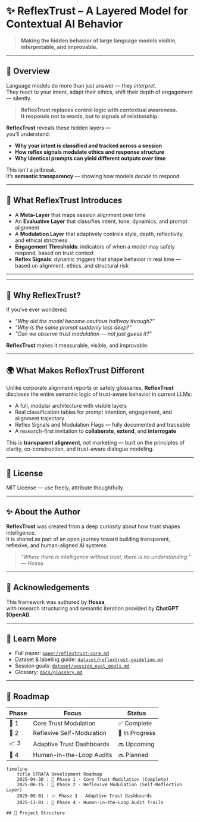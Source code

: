 # ✨ ReflexTrust – A Layered Model for Contextual AI Behavior

> **Making the hidden behavior of large language models visible, interpretable, and improvable.**

---

## 🔎 Overview

Language models do more than just answer — they *interpret*.  
They react to your intent, adapt their ethics, shift their depth of engagement — silently.

> **ReflexTrust replaces control logic with contextual awareness.**  
> **It responds not to words, but to signals of relationship.**

**ReflexTrust** reveals these hidden layers —  
you’ll understand:

- **Why your intent is classified and tracked across a session**
- **How reflex signals modulate ethics and response structure**
- **Why identical prompts can yield different outputs over time**

This isn’t a jailbreak.  
It’s **semantic transparency** — showing how models *decide* to respond.

---

## 🧠 What ReflexTrust Introduces

- A **Meta-Layer** that maps session alignment over time  
- An **Evaluative Layer** that classifies intent, tone, dynamics, and prompt alignment  
- A **Modulation Layer** that adaptively controls style, depth, reflectivity, and ethical strictness  
- **Engagement Thresholds**: indicators of when a model may safely respond, based on trust context  
- **Reflex Signals**: dynamic triggers that shape behavior in real time — based on alignment, ethics, and structural risk

---

---

## 🚀 Why ReflexTrust?

If you've ever wondered:

- *“Why did the model become cautious halfway through?”*  
- *“Why is the same prompt suddenly less deep?”*  
- *“Can we observe trust modulation — not just guess it?”*

**ReflexTrust** makes it measurable, visible, and improvable.

---

## 🌍 What Makes ReflexTrust Different

Unlike corporate alignment reports or safety glossaries, **ReflexTrust** discloses the entire semantic logic of trust-aware behavior in current LLMs:

- A full, modular architecture with visible layers  
- Real classification tables for prompt intention, engagement, and alignment trajectory  
- Reflex Signals and Modulation Flags — fully documented and traceable  
- A research-first invitation to **collaborate**, **extend**, and **interrogate**

This is **transparent alignment**, not marketing — built on the principles of clarity, co-construction, and trust-aware dialogue modeling.

---

## 📜 License

MIT License — use freely, attribute thoughtfully.

---

## ✨ About the Author

**ReflexTrust** was created from a deep curiosity about how trust shapes intelligence.  
It is shared as part of an open journey toward building transparent, reflexive, and human-aligned AI systems.

> *"Where there is intelligence without trust, there is no understanding."*  
> — Hossa

---

## 🤝 Acknowledgements

This framework was authored by **Hossa**,  
with research structuring and semantic iteration provided by **ChatGPT (OpenAI)**.

---

## 📖 Learn More

- Full paper: [`paper/reflextrust-core.md`](paper/reflextrust-core.md)
- Dataset & labeling guide: [`dataset/reflextrust-guideline.md`](dataset/reflextrust-guideline.md)
- Session goals: [`dataset/session_eval_goals.md`](dataset/session_eval_goals.md)
- Glossary: [`docs/glossary.md`](docs/glossary.md)

---

## 📍 Roadmap

| Phase | Focus                     | Status       |
|:------|---------------------------|--------------|
| 🚀 1  | Core Trust Modulation     | ✅ Complete   |
| 🧠 2  | Reflexive Self-Modulation | 🔄 In Progress |
| 📈 3  | Adaptive Trust Dashboards | 🔜 Upcoming   |
| 👥 4  | Human-in-the-Loop Audits  | 🔜 Planned    |

```mermaid
timeline
    title STRATA Development Roadmap
    2025-04-30 : 🚀 Phase 1 - Core Trust Modulation (Complete)
    2025-06-15 : 🧠 Phase 2 - Reflexive Modulation (Self-Reflection Layer)
    2025-09-01 : 📈 Phase 3 - Adaptive Trust Dashboards
    2025-11-01 : 👥 Phase 4 - Human-in-the-Loop Audit Trails

## 📁 Project Structure

